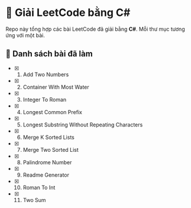 # 🧠 Giải LeetCode bằng C# 

Repo này tổng hợp các bài LeetCode đã giải bằng **C#**.
Mỗi thư mục tương ứng với một bài.

## 📌 Danh sách bài đã làm

- [x] 1. Add Two Numbers
- [x] 2. Container With Most Water
- [x] 3. Integer To Roman
- [x] 4. Longest Common Prefix
- [x] 5. Longest Substring Without Repeating Characters
- [x] 6. Merge K Sorted Lists
- [x] 7. Merge Two Sorted List
- [x] 8. Palindrome Number
- [x] 9. Readme Generator
- [x] 10. Roman To Int
- [x] 11. Two Sum
